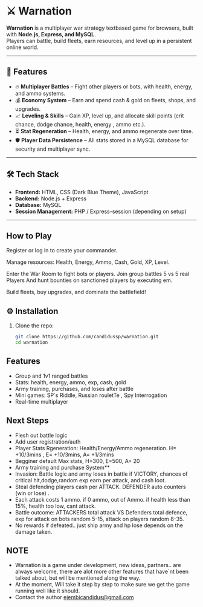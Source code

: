 # ⚔️ Warnation

**Warnation** is a multiplayer war strategy textbased game for browsers,  built with **Node.js, Express, and MySQL**.  
Players can battle, build fleets, earn resources, and level up in a persistent online world.

---

## 🚀 Features
- 🔥 **Multiplayer Battles** – Fight other players or bots, with health, energy, and ammo systems.
- 💰 **Economy System** – Earn and spend cash & gold on fleets, shops, and upgrades.
- 📈 **Leveling & Skills** – Gain XP, level up, and allocate skill points (crit chance, dodge chance, health, energy , ammo  etc.).
- ⏳ **Stat Regeneration** – Health, energy, and ammo regenerate over time.
- 🛡 **Player Data Persistence** – All stats stored in a MySQL database for security and multiplayer sync.

---

## 🛠 Tech Stack
- **Frontend:** HTML, CSS (Dark Blue Theme), JavaScript
- **Backend:** Node.js + Express
- **Database:** MySQL
- **Session Management:** PHP / Express-session (depending on setup)

---

## How to Play

Register or log in to create your commander.

Manage resources: Health, Energy, Ammo, Cash, Gold, XP, Level.

Enter the War Room to fight bots or players.
Join group battles 5 vs 5 real Players
And hunt bounties on sanctioned players by executing em.

Build fleets, buy upgrades, and dominate the battlefield!

## ⚙️ Installation
1. Clone the repo:
   ```bash
   git clone https://github.com/candidussp/warnation.git
   cd warnation


## Features

- Group and 1v1 ranged battles
- Stats: health, energy, ammo, exp, cash, gold
- Army training, purchases, and loses after battle
- Mini games: SP`s Riddle, Russian rouletTe , Spy Interrogation 
- Real-time multiplayer


## Next Steps

- Flesh out battle logic
- Add user registration/auth
- Player Stats Rgeneration: Health/Energy/Ammo regeneration. H= +10/3mins , E= +10/3mins, A= +1/3mins
- Begginer default Max stats, H=300, E=500, A= 20
- Army training and purchase System**
- Invasion: Battle logic and army loses in battle if VICTORY, chances of critical hit,dodge,random exp earn per attack, and cash loot. 
- Steal defending players cash per ATTACK. DEFENDER auto counters (win or lose) . 
- Each attack costs 1 ammo. if 0 ammo, out of Ammo. if health less than 15%, health too low, cant attack.
- Battle outcome: ATTACKERS total attack VS Defenders total defence, exp for attack on bots random 5-15, attack on players random 8-35. 
- No rewards if defeated.. just ship army and hp lose depends on the damage taken. 


## NOTE 
- Warnation is a game under development, new ideas, partners.. are always welcome, there are alot more other features that have`nt been talked about, but will be mentioned along the way.
- At the moment, Will take it step by step to make sure we get the game running well like it should. 
- Contact the author ejembicandidus@gmail.com
